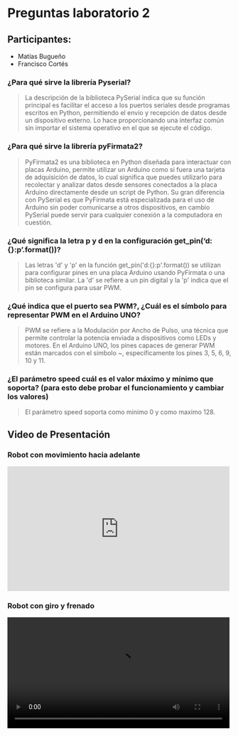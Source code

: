 # Preguntas laboratorio 2

## Participantes:

- Matías Bugueño
- Francisco Cortés

### ¿Para qué sirve la librería Pyserial?

> La descripción de la biblioteca PySerial indica que su función principal es facilitar el acceso a los puertos seriales desde programas escritos en Python, permitiendo el envio y recepción de datos desde un dispositivo externo. Lo hace proporcionando una interfaz común sin importar el sistema operativo en el que se ejecute el código.

### ¿Para qué sirve la librería pyFirmata2?

> PyFirmata2 es una biblioteca en Python diseñada para interactuar con placas Arduino,  permite utilizar un Arduino como si fuera una tarjeta de adquisición de datos, lo cual significa que puedes utilizarlo para recolectar y analizar datos desde sensores conectados a la placa Arduino directamente desde un script de Python. Su gran diferencia con PySerial es que PyFirmata está especializada para el uso de Arduino sin poder comunicarse a otros dispositivos, en cambio PySerial puede servir para cualquier conexión a la computadora en cuestión.

### ¿Qué significa la letra p y d en la configuración get_pin(‘d:{}:p’.format())?

> Las letras 'd' y 'p' en la función get_pin('d:{}:p'.format()) se utilizan para configurar pines en una placa Arduino usando PyFirmata o una biblioteca similar. La 'd' se refiere a un pin digital y la 'p' indica que el pin se configura para usar PWM.

### ¿Qué indica que el puerto sea PWM?, ¿Cuál es el símbolo para representar PWM en el Arduino UNO?

> PWM se refiere a la Modulación por Ancho de Pulso, una técnica que permite controlar la potencia enviada a dispositivos como LEDs y motores. En el Arduino UNO, los pines capaces de generar PWM están marcados con el símbolo ~, específicamente los pines 3, 5, 6, 9, 10 y 11. 

### ¿El parámetro speed cuál es el valor máximo y mínimo que soporta? (para esto debe probar el funcionamiento y cambiar los valores)

> El parámetro speed soporta como minimo 0 y como maximo 128.

## Video de Presentación

### Robot con movimiento hacia adelante

<iframe width="500" height="281" src="https://www.youtube.com/embed/6ZUBujpvbyM?autoplay=1&mute=1" title="YouTube video player" frameborder="0" allow="accelerometer; autoplay; clipboard-write; encrypted-media; gyroscope; picture-in-picture" allowfullscreen></iframe>

### Robot con giro y frenado

<video autoplay controls width="500">
    <source src="Video/Robot_multi_moves.mp4" type="video/mp4">
</video>
